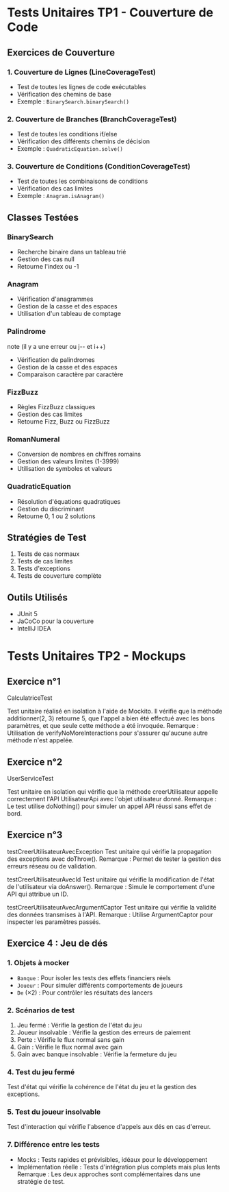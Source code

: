 # Tests Unitaires TP1 - Couverture de Code

## Exercices de Couverture

### 1. Couverture de Lignes (LineCoverageTest)
- Test de toutes les lignes de code exécutables
- Vérification des chemins de base
- Exemple : `BinarySearch.binarySearch()`

### 2. Couverture de Branches (BranchCoverageTest)
- Test de toutes les conditions if/else
- Vérification des différents chemins de décision
- Exemple : `QuadraticEquation.solve()`

### 3. Couverture de Conditions (ConditionCoverageTest)
- Test de toutes les combinaisons de conditions
- Vérification des cas limites
- Exemple : `Anagram.isAnagram()`

## Classes Testées

### BinarySearch
- Recherche binaire dans un tableau trié
- Gestion des cas null
- Retourne l'index ou -1

### Anagram
- Vérification d'anagrammes
- Gestion de la casse et des espaces
- Utilisation d'un tableau de comptage

### Palindrome
note (il y a une erreur ou j-- et i++)
- Vérification de palindromes
- Gestion de la casse et des espaces
- Comparaison caractère par caractère

### FizzBuzz
- Règles FizzBuzz classiques
- Gestion des cas limites
- Retourne Fizz, Buzz ou FizzBuzz

### RomanNumeral
- Conversion de nombres en chiffres romains
- Gestion des valeurs limites (1-3999)
- Utilisation de symboles et valeurs

### QuadraticEquation
- Résolution d'équations quadratiques
- Gestion du discriminant
- Retourne 0, 1 ou 2 solutions

## Stratégies de Test

1. Tests de cas normaux
2. Tests de cas limites
3. Tests d'exceptions
4. Tests de couverture complète

## Outils Utilisés
- JUnit 5
- JaCoCo pour la couverture
- IntelliJ IDEA 


# Tests Unitaires TP2 - Mockups

## Exercice n°1
CalculatriceTest

Test unitaire réalisé en isolation à l'aide de Mockito.
Il vérifie que la méthode additionner(2, 3) retourne 5, que l'appel a bien été effectué avec les bons paramètres, et que seule cette méthode a été invoquée.
Remarque : Utilisation de verifyNoMoreInteractions pour s'assurer qu'aucune autre méthode n'est appelée.

## Exercice n°2
UserServiceTest

Test unitaire en isolation qui vérifie que la méthode creerUtilisateur appelle correctement l'API UtilisateurApi avec l'objet utilisateur donné.
Remarque : Le test utilise doNothing() pour simuler un appel API réussi sans effet de bord.

## Exercice n°3

testCreerUtilisateurAvecException
Test unitaire qui vérifie la propagation des exceptions avec doThrow().
Remarque : Permet de tester la gestion des erreurs réseau ou de validation.

testCreerUtilisateurAvecId
Test unitaire qui vérifie la modification de l'état de l'utilisateur via doAnswer().
Remarque : Simule le comportement d'une API qui attribue un ID.

testCreerUtilisateurAvecArgumentCaptor
Test unitaire qui vérifie la validité des données transmises à l'API.
Remarque : Utilise ArgumentCaptor pour inspecter les paramètres passés.

## Exercice 4 : Jeu de dés

### 1. Objets à mocker
- `Banque` : Pour isoler les tests des effets financiers réels
- `Joueur` : Pour simuler différents comportements de joueurs
- `De` (×2) : Pour contrôler les résultats des lancers

### 2. Scénarios de test
1. Jeu fermé : Vérifie la gestion de l'état du jeu
2. Joueur insolvable : Vérifie la gestion des erreurs de paiement
3. Perte : Vérifie le flux normal sans gain
4. Gain : Vérifie le flux normal avec gain
5. Gain avec banque insolvable : Vérifie la fermeture du jeu

### 4. Test du jeu fermé
Test d'état qui vérifie la cohérence de l'état du jeu et la gestion des exceptions.

### 5. Test du joueur insolvable
Test d'interaction qui vérifie l'absence d'appels aux dés en cas d'erreur.

### 7. Différence entre les tests
- Mocks : Tests rapides et prévisibles, idéaux pour le développement
- Implémentation réelle : Tests d'intégration plus complets mais plus lents
Remarque : Les deux approches sont complémentaires dans une stratégie de test.
